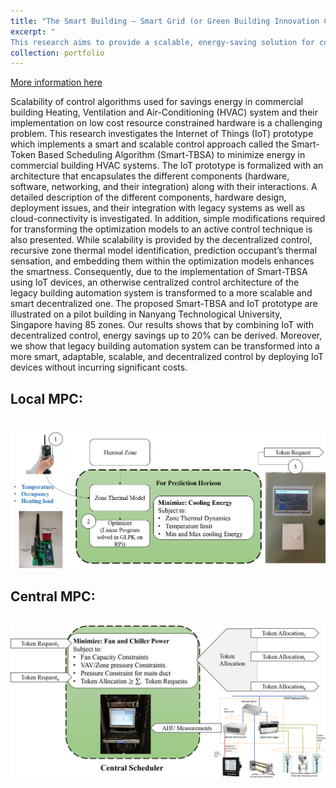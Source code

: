```yaml
---
title: "The Smart Building – Smart Grid (or Green Building Innovation Cluster GBIC) Research"
excerpt: "
This research aims to provide a scalable, energy-saving solution for commercial buildings to help estates and companies save energy on HVAC power consumption.<br/><img src='/images/tbsa1.png'>"
collection: portfolio
---
```


[More information here](https://intelligentsystemseee.ntu.edu.sg/cpisrg/gbic/index.html)

Scalability of control algorithms used for savings energy in commercial building Heating, Ventilation and Air-Conditioning (HVAC) system and their implementation on low cost resource constrained hardware is a challenging problem. This research investigates the Internet of Things (IoT) prototype which implements a smart and scalable control approach called the Smart-Token Based Scheduling Algorithm (Smart-TBSA) to minimize energy in commercial building HVAC systems. The IoT prototype is formalized with an architecture that encapsulates the different components (hardware, software, networking, and their integration) along with their interactions. A detailed description of the different components, hardware design, deployment issues, and their integration with legacy systems as well as cloud-connectivity is investigated. In addition, simple modifications required for transforming the optimization models to an active control technique is also presented. While scalability is provided by the decentralized control, recursive zone thermal model identification, prediction occupant’s thermal sensation, and embedding them within the optimization models enhances the smartness. Consequently, due to the implementation of Smart-TBSA using IoT devices, an otherwise centralized control architecture of the legacy building automation system is transformed to a more scalable and smart decentralized one. The proposed Smart-TBSA and IoT prototype are illustrated on a pilot building in Nanyang Technological University, Singapore having 85 zones. Our results shows that by combining IoT with decentralized control, energy savings up to 20% can be derived. Moreover, we show that legacy building automation system can be transformed into a more smart, adaptable, scalable, and decentralized control by deploying IoT devices without incurring significant costs.

Local MPC:
------
<br/><img src='/images/localMPC.png'>

Central MPC:
------
<br/><img src='/images/centralMPC.png'>



